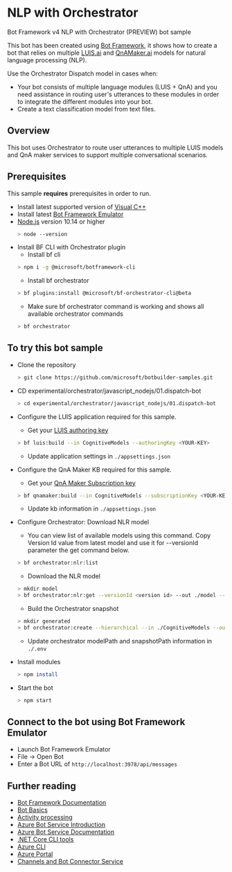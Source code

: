 # NLP with Orchestrator

Bot Framework v4 NLP with Orchestrator (PREVIEW) bot sample

This bot has been created using [Bot Framework](https://dev.botframework.com), it shows how to create a bot that relies on multiple [LUIS.ai](https://www.luis.ai) and [QnAMaker.ai](https://www.qnamaker.ai) models for natural language processing (NLP).

Use the Orchestrator Dispatch model in cases when:

- Your bot consists of multiple language modules (LUIS + QnA) and you need assistance in routing user's utterances to these modules in order to integrate the different modules into your bot.
- Create a text classification model from text files.

## Overview

This bot uses Orchestrator to route user utterances to multiple LUIS models and QnA maker services to support multiple conversational scenarios.

## Prerequisites

This sample **requires** prerequisites in order to run.
- Install latest supported version of [Visual C++](https://support.microsoft.com/en-gb/help/2977003/the-latest-supported-visual-c-downloads)
- Install latest [Bot Framework Emulator](https://github.com/microsoft/BotFramework-Emulator/releases)
- [Node.js](https://nodejs.org) version 10.14 or higher
    ```bash
    > node --version
    ```
- Install BF CLI with Orchestrator plugin
    - Install bf cli 
    ```bash
    > npm i -g @microsoft/botframework-cli
    ```
    - Install bf orchestrator
    ```bash
    > bf plugins:install @microsoft/bf-orchestrator-cli@beta
    ```
    - Make sure bf orchestrator command is working and shows all available orchestrator commands
    ```bash
    > bf orchestrator
    ```
    
## To try this bot sample

- Clone the repository
    ```bash
    > git clone https://github.com/microsoft/botbuilder-samples.git
    ```
- CD experimental/orchestrator/javascript_nodejs/01.dispatch-bot
    ```bash
    > cd experimental/orchestrator/javascript_nodejs/01.dispatch-bot
    ```
- Configure the LUIS application required for this sample.
    - Get your [LUIS authoring key](https://docs.microsoft.com/en-us/azure/cognitive-services/LUIS/luis-concept-keys)
    ```bash
    > bf luis:build --in CognitiveModels --authoringKey <YOUR-KEY>
    ```
    - Update application settings in `./appsettings.json`
- Configure the QnA Maker KB required for this sample.
    - Get your [QnA Maker Subscription key](https://docs.microsoft.com/en-us/azure/cognitive-services/QnAMaker/how-to/set-up-qnamaker-service-azure#create-a-new-qna-maker-service)
    ```bash
    > bf qnamaker:build --in CognitiveModels --subscriptionKey <YOUR-KEY>
    ```
    - Update kb information in `./appsettings.json`
- Configure Orchestrator: Download NLR model
    - You can view list of available models using this command.  Copy Version Id value from latest model and use it for --versionId parameter the get command below.
    ```bash
    > bf orchestrator:nlr:list
    ```
    - Download the NLR model
    ```bash
    > mkdir model
    > bf orchestrator:nlr:get --versionId <version id> --out ./model --verbose
    ```
    - Build the Orchestrator snapshot
    ```bash
    > mkdir generated
    > bf orchestrator:create --hierarchical --in ./CognitiveModels --out ./generated --model ./model
    ```
    - Update orchestrator modelPath and snapshotPath information in `./.env`
- Install modules

    ```bash
    > npm install
    ```
- Start the bot

    ```bash
    > npm start
    ```

## Connect to the bot using Bot Framework Emulator

- Launch Bot Framework Emulator
- File -> Open Bot
- Enter a Bot URL of `http://localhost:3978/api/messages`

## Further reading
- [Bot Framework Documentation](https://docs.botframework.com)
- [Bot Basics](https://docs.microsoft.com/azure/bot-service/bot-builder-basics?view=azure-bot-service-4.0)
- [Activity processing](https://docs.microsoft.com/en-us/azure/bot-service/bot-builder-concept-activity-processing?view=azure-bot-service-4.0)
- [Azure Bot Service Introduction](https://docs.microsoft.com/azure/bot-service/bot-service-overview-introduction?view=azure-bot-service-4.0)
- [Azure Bot Service Documentation](https://docs.microsoft.com/azure/bot-service/?view=azure-bot-service-4.0)
- [.NET Core CLI tools](https://docs.microsoft.com/en-us/dotnet/core/tools/?tabs=netcore2x)
- [Azure CLI](https://docs.microsoft.com/cli/azure/?view=azure-cli-latest)
- [Azure Portal](https://portal.azure.com)
- [Channels and Bot Connector Service](https://docs.microsoft.com/en-us/azure/bot-service/bot-concepts?view=azure-bot-service-4.0)

